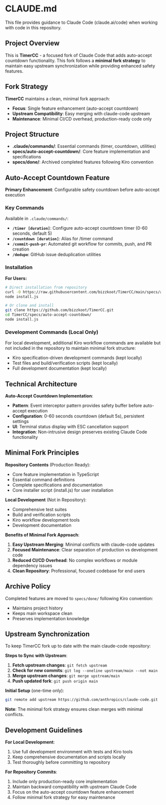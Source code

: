 # CLAUDE.md

This file provides guidance to Claude Code (claude.ai/code) when working with code in this repository.

## Project Overview

This is **TimerCC** - a focused fork of Claude Code that adds auto-accept countdown functionality. This fork follows a **minimal fork strategy** to maintain easy upstream synchronization while providing enhanced safety features.

## Fork Strategy

**TimerCC** maintains a clean, minimal fork approach:
- **Focus**: Single feature enhancement (auto-accept countdown)
- **Upstream Compatibility**: Easy merging with claude-code upstream
- **Maintenance**: Minimal CI/CD overhead, production-ready code only

## Project Structure

- **.claude/commands/**: Essential commands (timer, countdown, utilities)
- **specs/auto-accept-countdown/**: Core feature implementation and specifications
- **specs/done/**: Archived completed features following Kiro convention

## Auto-Accept Countdown Feature

**Primary Enhancement**: Configurable safety countdown before auto-accept execution

### Key Commands

Available in `.claude/commands/`:

- **`/timer [duration]`**: Configure auto-accept countdown timer (0-60 seconds, default 5)
- **`/countdown [duration]`**: Alias for /timer command
- **`/commit-push-pr`**: Automated git workflow for commits, push, and PR creation  
- **`/dedupe`**: GitHub issue deduplication utilities

### Installation

**For Users:**
```sh
# Direct installation from repository
curl -O https://raw.githubusercontent.com/bizzkoot/TimerCC/main/specs/auto-accept-countdown/install.js
node install.js

# Or clone and install
git clone https://github.com/bizzkoot/TimerCC.git
cd TimerCC/specs/auto-accept-countdown/
node install.js
```

### Development Commands (Local Only)

For local development, additional Kiro workflow commands are available but not included in the repository to maintain minimal fork structure:

- Kiro specification-driven development commands (kept locally)
- Test files and build/verification scripts (kept locally)
- Full development documentation (kept locally)

## Technical Architecture

**Auto-Accept Countdown Implementation**:
- **Pattern**: Event interceptor pattern provides safety buffer before auto-accept execution
- **Configuration**: 0-60 seconds countdown (default 5s), persistent settings
- **UI**: Terminal status display with ESC cancellation support
- **Integration**: Non-intrusive design preserves existing Claude Code functionality

## Minimal Fork Principles

**Repository Contents** (Production Ready):
- Core feature implementation in TypeScript
- Essential command definitions
- Complete specifications and documentation
- Core installer script (install.js) for user installation

**Local Development** (Not in Repository):
- Comprehensive test suites
- Build and verification scripts  
- Kiro workflow development tools
- Development documentation

**Benefits of Minimal Fork Approach**:
1. **Easy Upstream Merging**: Minimal conflicts with claude-code updates
2. **Focused Maintenance**: Clear separation of production vs development code
3. **Reduced CI/CD Overhead**: No complex workflows or module dependency issues
4. **Clean Repository**: Professional, focused codebase for end users

## Archive Policy

Completed features are moved to `specs/done/` following Kiro convention:
- Maintains project history
- Keeps main workspace clean
- Preserves implementation knowledge

## Upstream Synchronization

To keep TimerCC fork up to date with the main claude-code repository:

**Steps to Sync with Upstream**:
1. **Fetch upstream changes**: `git fetch upstream`
2. **Check for new commits**: `git log --oneline upstream/main --not main`
3. **Merge upstream changes**: `git merge upstream/main`
4. **Push updated fork**: `git push origin main`

**Initial Setup** (one-time only):
```bash
git remote add upstream https://github.com/anthropics/claude-code.git
```

**Note**: The minimal fork strategy ensures clean merges with minimal conflicts.

## Development Guidelines

**For Local Development**:
1. Use full development environment with tests and Kiro tools
2. Keep comprehensive documentation and scripts locally
3. Test thoroughly before committing to repository

**For Repository Commits**:
1. Include only production-ready core implementation
2. Maintain backward compatibility with upstream Claude Code
3. Focus on the auto-accept countdown feature enhancement
4. Follow minimal fork strategy for easy maintenance
